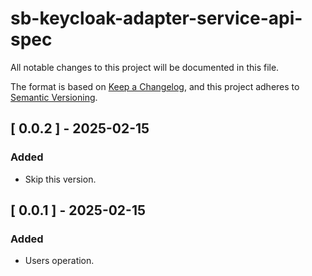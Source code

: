 # sb-keycloak-adapter-service-api-spec

All notable changes to this project will be documented in this file.

The format is based on [Keep a Changelog](https://keepachangelog.com/en/1.0.0/),
and this project adheres to [Semantic Versioning](https://semver.org/spec/v2.0.0.html).

## [ 0.0.2 ] - 2025-02-15
### Added
- Skip this version.

## [ 0.0.1 ] - 2025-02-15
### Added
- Users operation.
